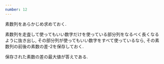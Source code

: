 ```yaml
---
number: 12
---
```

素数列をあらかじめ求めておく.

素数列を走査して使ってもいい数字だけを使っている部分列をなるべく長くなるように抜き出し, その部分列が使ってもいい数字をすべて使っているなら, その素数列の前後の素数の差-2を保存しておく.

保存された素数の差の最大値が答えである.
